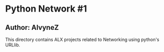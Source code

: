 # Python Network #1
## Author: AlvyneZ
This directory contains ALX projects related to Networking using python's URLlib.
